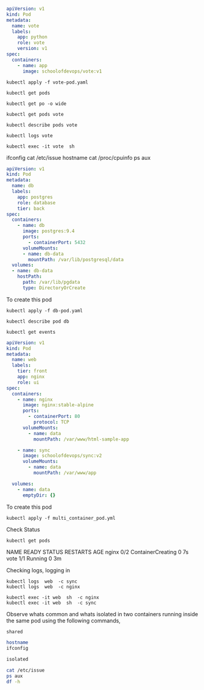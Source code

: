 ```yaml
apiVersion: v1
kind: Pod
metadata:
  name: vote
  labels:
    app: python
    role: vote
    version: v1
spec:
  containers:
    - name: app
      image: schoolofdevops/vote:v1
```
```console
kubectl apply -f vote-pod.yaml
```

```console
kubectl get pods

kubectl get po -o wide

kubectl get pods vote
```

```console
kubectl describe pods vote

kubectl logs vote

kubectl exec -it vote  sh
```

ifconfig
cat /etc/issue
hostname
cat /proc/cpuinfo
ps aux

```yaml
apiVersion: v1
kind: Pod
metadata:
  name: db
  labels:
    app: postgres
    role: database
    tier: back
spec:
  containers:
    - name: db
      image: postgres:9.4
      ports:
        - containerPort: 5432
      volumeMounts:
      - name: db-data
        mountPath: /var/lib/postgresql/data
  volumes:
  - name: db-data
    hostPath:
      path: /var/lib/pgdata
      type: DirectoryOrCreate
```


To create this pod

```console
kubectl apply -f db-pod.yaml

kubectl describe pod db

kubectl get events
```


```yaml
apiVersion: v1
kind: Pod
metadata:
  name: web
  labels:
    tier: front
    app: nginx
    role: ui
spec:
  containers:
    - name: nginx
      image: nginx:stable-alpine
      ports:
        - containerPort: 80
          protocol: TCP
      volumeMounts:
        - name: data
          mountPath: /var/www/html-sample-app

    - name: sync
      image: schoolofdevops/sync:v2
      volumeMounts:
        - name: data
          mountPath: /var/www/app

  volumes:
    - name: data
      emptyDir: {}
```
To create this pod
```console
kubectl apply -f multi_container_pod.yml
```
Check Status
```
kubectl get pods
```
NAME      READY     STATUS              RESTARTS   AGE
nginx     0/2       ContainerCreating   0          7s
vote      1/1       Running             0          3m

Checking logs, logging in

```console
kubectl logs  web  -c sync
kubectl logs  web  -c nginx
```

```console
kubectl exec -it web  sh  -c nginx
kubectl exec -it web  sh  -c sync
```
Observe whats common and whats isolated in two containers running inside the same pod using the following commands,

```bash
shared

hostname
ifconfig

isolated

cat /etc/issue
ps aux
df -h
```
